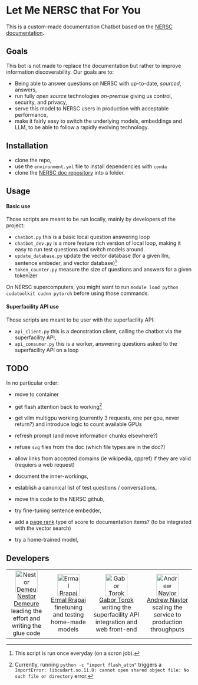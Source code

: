 # Let Me NERSC that For You

This is a custom-made documentation Chatbot based on the [NERSC documentation](https://docs.nersc.gov/).

## Goals

This bot is not made to replace the documentation but rather to improve information discoverability.
Our goals are to:

* Being able to answer questions on NERSC with up-to-date, *sourced*, answers,
* run fully *open source* technologies *on-premise* giving us control, security, and privacy,
* serve this model to NERSC users in production with acceptable performance,
* make it fairly easy to switch the underlying models, embeddings and LLM, to be able to follow a rapidly evolving technology.

## Installation

* clone the repo,
* use the `environment.yml` file to install dependencies with `conda`
* clone the [NERSC doc repository](https://gitlab.com/NERSC/nersc.gitlab.io/-/tree/main/docs) into a folder.

## Usage

#### Basic use

Those scripts are meant to be run locally, mainly by developers of the project:

* `chatbot.py` this is a basic local question answering loop
* `chatbot_dev.py` is a more feature rich version of local loop, making it easy to run test questions and switch models around.
* `update_database.py` update the vector database (for a given llm, sentence embeder, and vector database)[^when]
* `token_counter.py` measure the size of questions and answers for a given tokenizer

On NERSC supercomputers, you might want to run `module load python cudatoolkit cudnn pytorch` before using those commands.

[^when]: This script is run once everyday (on a scron job).

#### Superfacility API use

Those scripts are meant to be user with the superfacility API:

* `api_client.py` this is a deonstration client, calling the chatbot via the superfacility API,
* `api_consumer.py` this is a worker, answering questions asked to the superfacility API on a loop

## TODO

In no particular order:

* move to container
* get flash attention back to working[^error]
* get vllm multigpu working (currently 3 requests, one per gpu, never return?) and introduce logic to count available GPUs

* refresh prompt (and move information chunks elsewhere?)
* refuse `svg` files from the doc (which file types are in the doc?)
* allow links from accepted domains (ie wikipedia, cppref) if they are valid (requiers a web request)

* document the inner-workings,
* establish a canonical list of test questions / conversations,
* move this code to the NERSC github,

* try fine-tuning sentence embedder,
* add a [page rank](https://en.wikipedia.org/wiki/PageRank) type of score to documentation items? (to be integrated with the vector search)
* try a home-trained model,

[^error]: Currently, running `python -c "import flash_attn"` triggers a `ImportError: libcudart.so.11.0: cannot open shared object file: No such file or directory` error.

## Developers

<table width="100%">
  <tr>
    <td align="center">
      <a href="https://github.com/nestordemeure">
        <img src="https://github.com/nestordemeure.png" width="60" height="60" alt="Nestor Demeure" /><br>
        <a href="https://github.com/nestordemeure">Nestor Demeure</a><br>
        leading the effort and writing the glue code
      </a>
    </td>
    <td align="center">
      <a href="https://github.com/ermalrrapaj">
        <img src="https://github.com/ermalrrapaj.png" width="60" height="60" alt="Ermal Rrapaj" /><br>
        <a href="https://github.com/ermalrrapaj">Ermal Rrapaj</a><br>
        finetuning and testing home-made models
      </a>
    </td>
    <td align="center">
      <a href="https://github.com/gabor-lbl">
        <img src="https://github.com/gabor-lbl.png" width="60" height="60" alt="Gabor Torok" /><br>
        <a href="https://github.com/gabor-lbl">Gabor Torok</a><br>
        writing the superfacility API integration and web front-end
      </a>
    </td>
    <td align="center">
      <a href="https://github.com/asnaylor">
        <img src="https://github.com/asnaylor.png" width="60" height="60" alt="Andrew Naylor" /><br>
        <a href="https://github.com/asnaylor">Andrew Naylor</a><br>
        scaling the service to production throughputs
      </a>
    </td>
  </tr>
</table>
